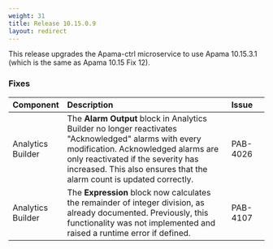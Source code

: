 ```yaml
---
weight: 31
title: Release 10.15.0.9
layout: redirect
---
```


This release upgrades the Apama-ctrl microservice to use Apama 10.15.3.1 (which is the same as Apama 10.15 Fix 12).

### Fixes

<table>
<colgroup>
    <col style="width: 15%;">
    <col style="width: 70%;">
    <col style="width: 15%;">
</colgroup>
<thead>
<tr>
<th style="text-align:left">Component</th>
<th style="text-align:left">Description</th>
<th style="text-align:left">Issue</th>
</tr>
</thead>
<tbody>

<tr>
<td style="text-align:left">Analytics Builder</td>
<td style="text-align:left">The <b>Alarm Output</b> block in Analytics Builder no longer reactivates "Acknowledged"
alarms with every modification.
Acknowledged alarms are only reactivated if the severity has increased.
This also ensures that the alarm count is updated correctly.</td>
<td style="text-align:left">PAB-4026</td>
</tr>
<tr>
<td style="text-align:left">Analytics Builder</td>
<td style="text-align:left">The <b>Expression</b> block now calculates the remainder of integer division, as already documented.
Previously, this functionality was not implemented and raised a runtime error if defined.</td>
<td style="text-align:left">PAB-4107</td>
</tr>

</tbody>
</table>
